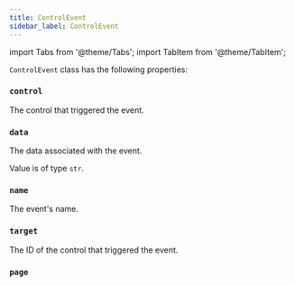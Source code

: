 ```yaml
---
title: ControlEvent
sidebar_label: ControlEvent
---
```


import Tabs from '@theme/Tabs';
import TabItem from '@theme/TabItem';

`ControlEvent` class has the following properties:

### `control`

The control that triggered the event.

### `data`

The data associated with the event.

Value is of type `str`.

### `name`

The event's name.

### `target`

The ID of the control that triggered the event.

### `page`



